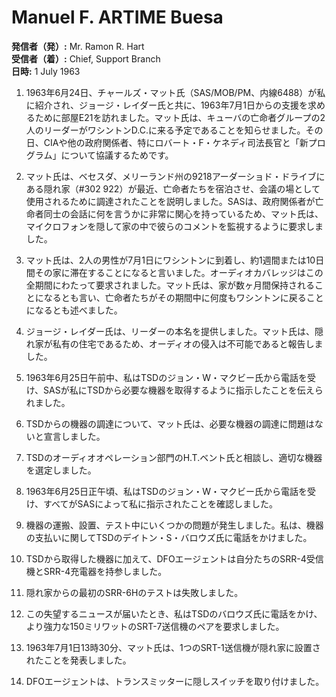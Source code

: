 # Manuel F. ARTIME Buesa

**発信者（発）:** Mr. Ramon R. Hart  
**受信者（着）:** Chief, Support Branch  
**日時:** 1 July 1963  

1. 1963年6月24日、チャールズ・マット氏（SAS/MOB/PM、内線6488）が私に紹介され、ジョージ・レイダー氏と共に、1963年7月1日からの支援を求めるために部屋E21を訪れました。マット氏は、キューバの亡命者グループの2人のリーダーがワシントンD.C.に来る予定であることを知らせました。その日、CIAや他の政府関係者、特にロバート・F・ケネディ司法長官と「新プログラム」について協議するためです。

2. マット氏は、ベセスダ、メリーランド州の9218アーダーショド・ドライブにある隠れ家（#302 922）が最近、亡命者たちを宿泊させ、会議の場として使用されるために調達されたことを説明しました。SASは、政府関係者が亡命者同士の会話に何を言うかに非常に関心を持っているため、マット氏は、マイクロフォンを隠して家の中で彼らのコメントを監視するように要求しました。

3. マット氏は、2人の男性が7月1日にワシントンに到着し、約1週間または10日間その家に滞在することになると言いました。オーディオカバレッジはこの全期間にわたって要求されました。マット氏は、家が数ヶ月間保持されることになるとも言い、亡命者たちがその期間中に何度もワシントンに戻ることになるとも述べました。

4. ジョージ・レイダー氏は、リーダーの本名を提供しました。マット氏は、隠れ家が私有の住宅であるため、オーディオの侵入は不可能であると報告しました。

5. 1963年6月25日午前中、私はTSDのジョン・W・マクビー氏から電話を受け、SASが私にTSDから必要な機器を取得するように指示したことを伝えられました。

6. TSDからの機器の調達について、マット氏は、必要な機器の調達に問題はないと宣言しました。

7. TSDのオーディオオペレーション部門のH.T.ベント氏と相談し、適切な機器を選定しました。

8. 1963年6月25日正午頃、私はTSDのジョン・W・マクビー氏から電話を受け、すべてがSASによって私に指示されたことを確認しました。

9. 機器の運搬、設置、テスト中にいくつかの問題が発生しました。私は、機器の支払いに関してTSDのデイトン・S・バロウズ氏に電話をかけました。

10. TSDから取得した機器に加えて、DFOエージェントは自分たちのSRR-4受信機とSRR-4充電器を持参しました。

11. 隠れ家からの最初のSRR-6Hのテストは失敗しました。

12. この失望するニュースが届いたとき、私はTSDのバロウズ氏に電話をかけ、より強力な150ミリワットのSRT-7送信機のペアを要求しました。

13. 1963年7月1日13時30分、マット氏は、1つのSRT-1送信機が隠れ家に設置されたことを発表しました。

14. DFOエージェントは、トランスミッターに隠しスイッチを取り付けました。